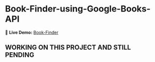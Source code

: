 # Book-Finder-using-Google-Books-API

🚀 **Live Demo:** [Book-Finder](https://kingslayer458.github.io/Book-Finder-using-Google-Books-API/)

## WORKING ON THIS PROJECT AND STILL PENDING
